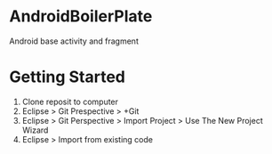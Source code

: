 AndroidBoilerPlate
==================

Android base activity and fragment

Getting Started
===============
1. Clone reposit to computer
2. Eclipse > Git Prespective > +Git
3. Eclipse > Git Perspective > Import Project > Use The New Project Wizard
4. Eclipse > Import from existing code
